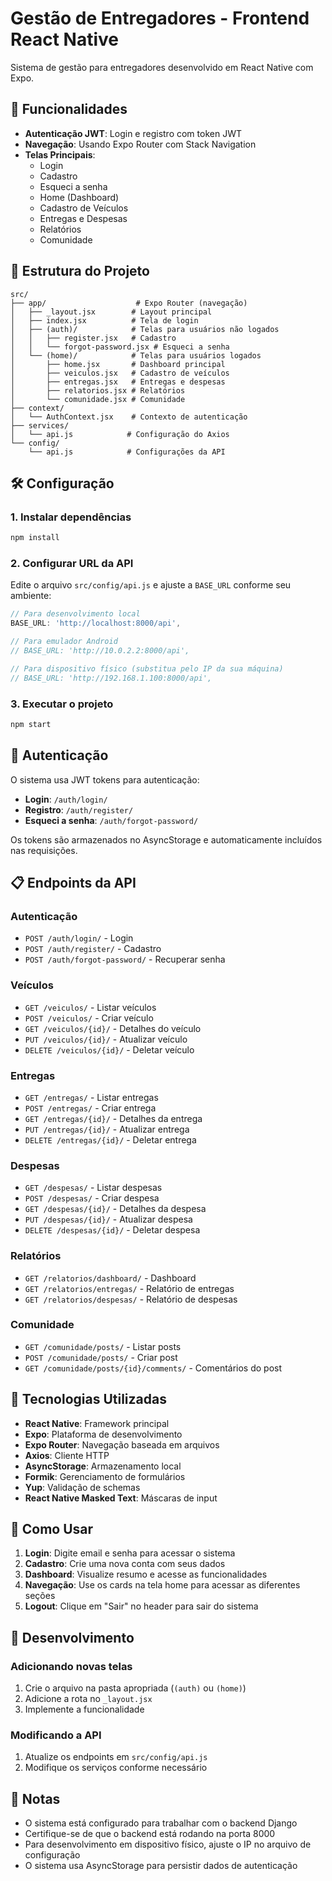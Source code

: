 # Gestão de Entregadores - Frontend React Native

Sistema de gestão para entregadores desenvolvido em React Native com Expo.

## 🚀 Funcionalidades

- **Autenticação JWT**: Login e registro com token JWT
- **Navegação**: Usando Expo Router com Stack Navigation
- **Telas Principais**:
  - Login
  - Cadastro
  - Esqueci a senha
  - Home (Dashboard)
  - Cadastro de Veículos
  - Entregas e Despesas
  - Relatórios
  - Comunidade

## 📱 Estrutura do Projeto

```
src/
├── app/                    # Expo Router (navegação)
│   ├── _layout.jsx        # Layout principal
│   ├── index.jsx          # Tela de login
│   ├── (auth)/            # Telas para usuários não logados
│   │   ├── register.jsx   # Cadastro
│   │   └── forgot-password.jsx # Esqueci a senha
│   └── (home)/            # Telas para usuários logados
│       ├── home.jsx       # Dashboard principal
│       ├── veiculos.jsx   # Cadastro de veículos
│       ├── entregas.jsx   # Entregas e despesas
│       ├── relatorios.jsx # Relatórios
│       └── comunidade.jsx # Comunidade
├── context/
│   └── AuthContext.jsx    # Contexto de autenticação
├── services/
│   └── api.js            # Configuração do Axios
└── config/
    └── api.js            # Configurações da API
```

## 🛠️ Configuração

### 1. Instalar dependências
```bash
npm install
```

### 2. Configurar URL da API
Edite o arquivo `src/config/api.js` e ajuste a `BASE_URL` conforme seu ambiente:

```javascript
// Para desenvolvimento local
BASE_URL: 'http://localhost:8000/api',

// Para emulador Android
// BASE_URL: 'http://10.0.2.2:8000/api',

// Para dispositivo físico (substitua pelo IP da sua máquina)
// BASE_URL: 'http://192.168.1.100:8000/api',
```

### 3. Executar o projeto
```bash
npm start
```

## 🔐 Autenticação

O sistema usa JWT tokens para autenticação:

- **Login**: `/auth/login/`
- **Registro**: `/auth/register/`
- **Esqueci a senha**: `/auth/forgot-password/`

Os tokens são armazenados no AsyncStorage e automaticamente incluídos nas requisições.

## 📋 Endpoints da API

### Autenticação
- `POST /auth/login/` - Login
- `POST /auth/register/` - Cadastro
- `POST /auth/forgot-password/` - Recuperar senha

### Veículos
- `GET /veiculos/` - Listar veículos
- `POST /veiculos/` - Criar veículo
- `GET /veiculos/{id}/` - Detalhes do veículo
- `PUT /veiculos/{id}/` - Atualizar veículo
- `DELETE /veiculos/{id}/` - Deletar veículo

### Entregas
- `GET /entregas/` - Listar entregas
- `POST /entregas/` - Criar entrega
- `GET /entregas/{id}/` - Detalhes da entrega
- `PUT /entregas/{id}/` - Atualizar entrega
- `DELETE /entregas/{id}/` - Deletar entrega

### Despesas
- `GET /despesas/` - Listar despesas
- `POST /despesas/` - Criar despesa
- `GET /despesas/{id}/` - Detalhes da despesa
- `PUT /despesas/{id}/` - Atualizar despesa
- `DELETE /despesas/{id}/` - Deletar despesa

### Relatórios
- `GET /relatorios/dashboard/` - Dashboard
- `GET /relatorios/entregas/` - Relatório de entregas
- `GET /relatorios/despesas/` - Relatório de despesas

### Comunidade
- `GET /comunidade/posts/` - Listar posts
- `POST /comunidade/posts/` - Criar post
- `GET /comunidade/posts/{id}/comments/` - Comentários do post

## 🎨 Tecnologias Utilizadas

- **React Native**: Framework principal
- **Expo**: Plataforma de desenvolvimento
- **Expo Router**: Navegação baseada em arquivos
- **Axios**: Cliente HTTP
- **AsyncStorage**: Armazenamento local
- **Formik**: Gerenciamento de formulários
- **Yup**: Validação de schemas
- **React Native Masked Text**: Máscaras de input

## 📱 Como Usar

1. **Login**: Digite email e senha para acessar o sistema
2. **Cadastro**: Crie uma nova conta com seus dados
3. **Dashboard**: Visualize resumo e acesse as funcionalidades
4. **Navegação**: Use os cards na tela home para acessar as diferentes seções
5. **Logout**: Clique em "Sair" no header para sair do sistema

## 🔧 Desenvolvimento

### Adicionando novas telas

1. Crie o arquivo na pasta apropriada (`(auth)` ou `(home)`)
2. Adicione a rota no `_layout.jsx`
3. Implemente a funcionalidade

### Modificando a API

1. Atualize os endpoints em `src/config/api.js`
2. Modifique os serviços conforme necessário

## 📝 Notas

- O sistema está configurado para trabalhar com o backend Django
- Certifique-se de que o backend está rodando na porta 8000
- Para desenvolvimento em dispositivo físico, ajuste o IP no arquivo de configuração
- O sistema usa AsyncStorage para persistir dados de autenticação
